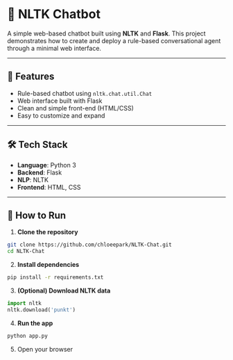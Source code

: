 # 🧠 NLTK Chatbot

A simple web-based chatbot built using **NLTK** and **Flask**.
This project demonstrates how to create and deploy a rule-based conversational agent through a minimal web interface.

---

## 📌 Features

* Rule-based chatbot using `nltk.chat.util.Chat`
* Web interface built with Flask
* Clean and simple front-end (HTML/CSS)
* Easy to customize and expand

---

## 🛠 Tech Stack

* **Language**: Python 3
* **Backend**: Flask
* **NLP**: NLTK
* **Frontend**: HTML, CSS

---

## 🚀 How to Run

1. **Clone the repository**

```bash
git clone https://github.com/chloeepark/NLTK-Chat.git
cd NLTK-Chat
```

2. **Install dependencies**

```bash
pip install -r requirements.txt
```

3. **(Optional) Download NLTK data**

```python
import nltk
nltk.download('punkt')
```

4. **Run the app**

```bash
python app.py
```

5. Open your browser

